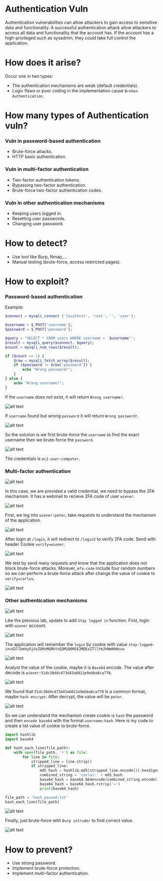 # Authentication Vuln

Authentication vulnerabilities can allow attackers to gain access to sensitive data and functionality. A successful authentication attack allow attackers to access all data and functionality  that the account has. If the account has a high-privileged such as sysadmin, they could take full control the application.

# How does it arise?

Occur one in two types:

 - The authentication mechanisms are weak (default credentials).
 - Logic flaws or poor coding in the implementation cause ``Broken Authentication``.

# How many types of Authentication vuln?

### Vuln in password-based authentication

 - Brute-force attacks.
 - HTTP basic authentication.

### Vuln in multi-factor authentication

 - Two-factor authentication tokens.
 - Bypassing two-factor authentication.
 - Brute-force two-factor authentication codes.

### Vuln in other authentication mechanisms

 - Keeping users logged in.
 - Resetting user passwords.
 - Changing user password.

# How to detect?

 - Use tool like Burp, Nmap,...
 - Manual testing (brute-force, access restricted pages).

# How to exploit?

### Password-based authentication

Example:

```php
$connect = mysqli_connect ('localhost', 'root', '', 'user');

$username = $_POST['username'];
$password = $_POST['password'];

$query = "SELECT * FROM users WHERE username = '$username'";
$result = mysqli_query($connect, $query);
$count = mysqli_num_rows($result);

if ($count == 1) {
    $row = mysqli_fetch_array($result);
    if ($password != $row['password']) {
        echo "Wrong password!";
    }
} else {
    echo "Wrong username!";
}
```

If the ``username`` does not exist, it will return ``Wrong username!``.

![alt text](/Authen_Author/image/j0q3fp2.png)

If ``username`` found but wrong ``password`` it will return ``Wrong password!``.

![alt text](/Authen_Author/image/7YWxciY.png)

So the solution is we first brute-force the ``username`` to find the exact username then we brute-force the ``password``.

![alt text](/Authen_Author/image/7HsJCIl.png)

The credentials is ``ec2-user:computer``.

### Multi-factor authentication

![alt text](/Authen_Author/image/nTofOv3.png)

In this case, we are provided a valid credential, we need to bypass the 2FA mechanism. It has a webmail to recieve 2FA code of user ``wiener``.

![alt text](/Authen_Author/image/3RYhcBp.png)

First, we log into ``wiener:peter``, take requests to understand the mechanism of the application.

![alt text](/Authen_Author/image/beufMOK.png)

After login at ``/login``, it will redirect to ``/login2`` to verify 2FA code. Send with header Cookie ``verify=wiener``.

![alt text](/Authen_Author/image/mK9BDcY.png)

We test by send many requests and know that the application does not block brute-force attacks. Morever, ``mfa-code`` include four random numbers so we can perform a brute-force attack after change the value of cookie to ``verify=carlos``.

![alt text](/Authen_Author/image/zyKDdq6.png)

### Other authentication mechanisms

![alt text](/Authen_Author/image/Uuwjwdw.png)

Like the previous lab, update to add ``Stay logged in`` function. First, login with ``wiener`` account.

![alt text](/Authen_Author/image/oud0pya.png)

The application will remember the ``login`` by cookie with value ``stay-logged-in=d2llbmVyOjUxZGMzMGRkYzQ3M2Q0M2E2MDExZTllYmJhNmNhNzcw``

![alt text](/Authen_Author/image/ZzMnMSN.png)

Analyst the value of the cookie, maybe it is ``Base64`` encode. The value after decode is ``wiener:51dc30ddc473d43a6011e9ebba6ca770``.

![alt text](/Authen_Author/image/image-5.png)

We found that ``51dc30ddc473d43a6011e9ebba6ca770`` is a common format, maybe ``hash encrypt``. After decrypt, the value will be ``peter``.

![alt text](/Authen_Author/image/image-6.png)

So we can understand the mechanism create cookie is ``hash`` the password and then ``encode base64`` with the format ``username:hash``. Here is my code to create a list value of cookie to brute-force.

```python
import hashlib
import base64

def hash_each_line(file_path):
    with open(file_path, 'r') as file:
        for line in file:
            stripped_line = line.strip()
            if stripped_line:
                md5_hash = hashlib.md5(stripped_line.encode()).hexdigest()
                combined_string = 'carlos:' + md5_hash
                base64_hash = base64.b64encode(combined_string.encode()).decode()
                base64_hash = base64_hash.rstrip('=')
                print(base64_hash)

file_path = 'hash_passwd.txt'
hash_each_line(file_path)
```

![alt text](/Authen_Author/images/image-7.png)

Finally, just brute-force with ``Burp intruder`` to find correct value.

![alt text](/Authen_Author/image/vWFMnfQ.png)

# How to prevent?

 - Use strong password.
 - Implement brute-force protection.
 - Implement multi-factor authentication.